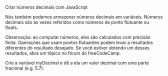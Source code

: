Criar números decimais com JavaScript

Nós também podemos armazenar números decimais em variáveis. Números decimais são às vezes referidos como números de ponto flutuante ou floats.

Observação: ao computar números, eles são calculados com precisão finita. Operações que usam pontos flutuantes podem levar a resultados diferentes do resultado desejado. Se você estiver obtendo um desses resultados, abra um tópico no fórum do freeCodeCamp.

Crie a variável myDecimal e dê a ela um valor decimal com uma parte fracional (e.g. 5.7).
